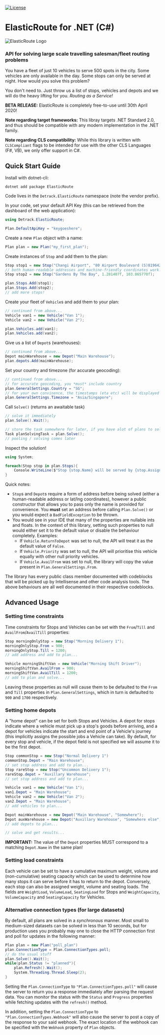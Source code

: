 [![License](https://poser.pugx.org/detrack/elasticroute/license)](https://packagist.org/packages/detrack/elasticroute)

# ElasticRoute for .NET (C#)

![ElasticRoute Logo](http://elasticroute.staging.wpengine.com/wp-content/uploads/2019/02/Elastic-Route-Logo-Text-on-right-e1551344046806.png)

### API for solving large scale travelling salesman/fleet routing problems

You have a fleet of just 10 vehicles to serve 500 spots in the city. Some vehicles are only available in the day. Some stops can only be served at night. How would you solve this problem?

You don't need to. Just throw us a list of stops, vehicles and depots and we will do the heavy lifting for you. _Routing as a Service!_

**BETA RELEASE:**  ElasticRoute is completely free-to-use until 30th April 2020!

**Note regarding target frameworks:** This libray targets .NET Standard 2.0, and thus should be compatible with any modern implementation in the .NET family.

**Note regarding CLS compatibility:** While this library is written with `CLSCompliant` flags to be intended for use with the other CLS Languages (F#, VB), we only offer support in C#.

## Quick Start Guide

Install with dotnet-cli:

    dotnet add package ElasticRoute

Code lives in the `Detrack.ElasticRoute` namespace (note the vendor prefix).

In your code, set your default API Key (this can be retrieved from the dashboard of the web application):

```csharp
using Detrack.ElasticRoute;

Plan.DefaultApiKey = "keygoeshere";
```

Create a new `Plan` object with a name:

```csharp
Plan plan = new Plan("my_first_plan");
```

Create instances of `Stop` and add them to the plan:

```csharp
Stop stop1 = new Stop("Changi Airport", "80 Airport Boulevard (S)819642");
// both human-readable addresses and machine-friendly coordinates work!
Stop stop2 = new Stop("Gardens By The Bay", 1.281407f, 103.865770f);

plan.Stops.Add(stop1);
plan.Stops.Add(stop2);
// add more stops!
```

Create your fleet of `Vehicle`s and add them to your plan:

```csharp
// continued from above...
Vehicle van1 = new Vehicle("Van 1");
Vehicle van2 = new Vehicle("Van 2");

plan.Vehicles.add(van1);
plan.Vehicles.add(van2);
```

Give us a list of `Depot`s (warehouses):

```csharp
// continued from above...
Depot mainWarehouse = new Depot("Main Warehouse");
plan.depots.Add(mainWarehouse);
```

Set your country and timezone (for accurate geocoding):

```csharp
// continued from above...
// for accurate geocoding, you *must* include country
plan.GeneralSettings.Country = "SG";
// for your own convinence, the timestamps (eta etc) will be displayed in your preferred timezone
plan.GeneralSettings.Timezone = "Asia/Singapore";
```

Call `Solve()` (returns an awaitable task)

```csharp
// solve it immediately
plan.Solve().Wait();

// store the task somewhere for later, if you have alot of plans to solve at once and want to pool them first
Task planSolvingTask = plan.Solve();
// pooling / solving comes later
```

Inspect the solution!

```csharp
using System;

foreach(Stop stop in plan.Stops){
    Console.WriteLine($"Stop {stop.Name} will be served by {stop.AssignTo}");
}
```

Quick notes:
  - `Stop`s and `Depot`s require a form of address before being solved (either a human-readable address or lat/lng coordinates), however a public constructor that allows you to pass only the name is provided for convenience. You **must** set an address before calling `Plan.Solve()` or you would expect a `BadFieldException` to be thrown.
  - You would see in your IDE that many of the properties are nullable ints and floats. In the context of this library, setting such properties to null would either set it to the default value or disable the behaviour completely. Examples:
    - If `Vehicle.ReturnToDepot` was set to null, the API will treat it as the default value of `False`.
    - If `Vehicle.Priority` was set to null, the API will prioritise this vehicle equally with other null priority vehicles.
    - If `Vehicle.AvailFrom` was set to null, the library will copy the value present in `Plan.GeneralSettings.From`.

The library has every public class member documented with codeblocks that will be picked up by Intellisense and other code analysis tools. The above behaviours are all well documented in their respective codeblocks.


## Advanced Usage

### Setting time constraints

Time constraints for Stops and Vehicles can be set with the `From`/`Till` and `AvailFrom`/`AvailTill` properties:

```csharp
Stop morningOnlyStop = new Stop("Morning Delivery 1");
morningOnlyStop.From = 900;
morningOnlyStop.Till = 1200;
// add address and add to plan...

Vehicle morningShiftVan = new Vehicle("Morning Shift Driver");
morningShiftVan.AvailFrom = 900;
morningShiftVan.AvailTill = 1200;
// add to plan and solve...
```

Leaving these properties as null will cause them to be defaulted to the `From` and `Till` properties in `Plan.GeneralSettings`, which in turn is defaulted to `900` and `1700` respectively.

### Setting home depots

A "home depot" can be set for both Stops and Vehicles. A depot for stops indicate where a vehicle must pick up a stop's goods before arriving, and a depot for vehicles indicate the start and end point of a Vehicle's journey (this implicitly assigns the possible jobs a Vehicle can take).
By default, for every stop and vehicle, if the depot field is not specified we will assume it to be the first depot.

```csharp
Stop commonStop = new Stop("Normal Delivery 1")
commonStop.Depot = "Main Warehouse";
// set stop address and add to plan...
Stop rareStop = new Stop("Uncommon Delivery 1");
rareStop.depot = "Auxillary Warehouse";
// set stop address and add to plan...

Vehicle van1 = new Vehicle("Van 1");
van1.Depot = "Main Warehouse";
Vehicle van2 = new Vehicle("Van 2");
van2.Depot = "Main Warehouse";
// add vehicles to plan...

Depot mainWarehouse = new Depot("Main Warehouse", "Somewhere");
Depot auxWarehouse = new Depot("Auxillary Warehouse", "Somewhere else");
// add depots to plan...

// solve and get results...
```

**IMPORTANT:** The value of the `Depot` properties MUST correspond to a matching `Depot.Name` in the same plan!

### Setting load constraints

Each vehicle can be set to have a cumulative maximum weight, volume and (non-cumulative) seating capacity which can be used to determine how many stops it can serve before it has to return to the depot. Conversely, each stop can also be assigned weight, volume and seating loads.
The fields are `WeightLoad`, `VolumeLoad`, `SeatingLoad` for Stops and `WeightCapacity`, `VolumeCapacity` and `SeatingCapacity` for Vehicles.

### Alternative connection types (for large datasets)

By default, all plans are solved in a _synchronous_ manner. Most small to medium-sized datasets can be solved in less than 10 seconds, but for production uses you probably may one to close the HTTP connection first and poll for updates in the following manner:

```csharp
Plan plan = new Plan("poll_plan")
plan.ConnectionType = Plan.ConnectionTypes.poll;
// do the usual stuff
plan.Solve().Wait();
while(plan.Status != "planned"){
    plan.Refresh().Wait();
    System.Threading.Thread.Sleep(2);
}
```

Setting the `Plan.ConnectionType` to `"Plan.ConnectionTypes.poll"` will cause the server to return you a response immediately after parsing the request data. You can monitor the status with the `Status` and `Progress` properties while fetching updates with the `refresh()` method.

In addition, setting the `Plan.ConnectionType` to `"Plan.ConnectionTypes.Webhook"` will also cause the server to post a copy of the response to your said webhook. The exact location of the webhook can be specified with the `Webhook` property of `Plan` objects.
